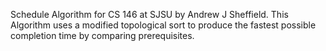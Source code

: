 Schedule Algorithm for CS 146 at SJSU by Andrew J Sheffield.  This Algorithm uses a modified topological sort to produce the fastest possible completion time by comparing prerequisites.
